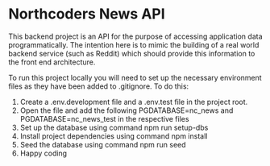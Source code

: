 # Northcoders News API
This backend project is an API for the purpose of accessing application data programmatically. The intention here is to mimic the building of a real world backend service (such as Reddit) which should provide this information to the front end architecture.

To run this project locally you will need to set up the necessary environment files as they have been added to .gitignore. To do this:
1. Create a .env.development file and a .env.test file in the project root.
2. Open the file and add the following PGDATABASE=nc_news and PGDATABASE=nc_news_test in the respective files
3. Set up the database using command npm run setup-dbs
4. Install project dependencies using command npm install
5. Seed the database using command npm run seed
6. Happy coding
